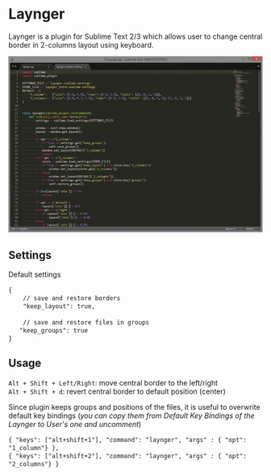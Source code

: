 Laynger
=======

Laynger is a plugin for Sublime Text 2/3 which allows user to change central border in 2-columns layout using keyboard.  

![alt tag](https://raw.githubusercontent.com/amaslenn/Laynger/master/laynger.gif)

## Settings
Default settings

    {
        // save and restore borders
        "keep_layout": true,

        // save and restore files in groups
       "keep_groups": true
    }

## Usage
`Alt + Shift + Left/Right`: move central border to the left/right  
`Alt + Shift + d`: revert central border to default position (center)

Since plugin keeps groups and positions of the files, it is useful to overwrite default key bindings (_you can copy them from Default Key Bindings of the Laynger to User's one and uncomment_)

    { "keys": ["alt+shift+1"], "command": "laynger", "args" : { "opt": "1_column"} },
    { "keys": ["alt+shift+2"], "command": "laynger", "args" : { "opt": "2_columns"} }
